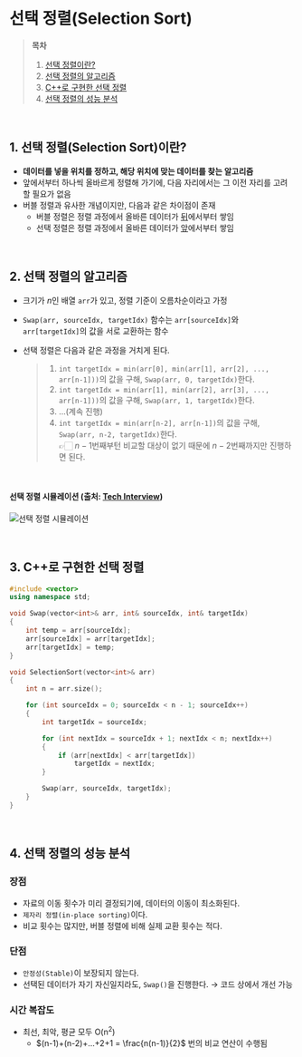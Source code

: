 # 선택 정렬(Selection Sort)

> **목차**  
> 1. [선택 정렬이란?](#1-선택-정렬selection-sort이란)  
> 2. [선택 정렬의 알고리즘](#2-선택-정렬의-알고리즘)  
> 3. [C++로 구현한 선택 정렬](#3-c로-구현한-선택-정렬)  
> 4. [선택 정렬의 성능 분석](#4-선택-정렬의-성능-분석)  

<br>


## 1. 선택 정렬(Selection Sort)이란?
- **데이터를 넣을 위치를 정하고, 해당 위치에 맞는 데이터를 찾는 알고리즘**
- 앞에서부터 하나씩 올바르게 정렬해 가기에, 다음 자리에서는 그 이전 자리를 고려할 필요가 없음
- 버블 정렬과 유사한 개념이지만, 다음과 같은 차이점이 존재
    - 버블 정렬은 정렬 과정에서 올바른 데이터가 <u>뒤</u>에서부터 쌓임
    - 선택 정렬은 정렬 과정에서 올바른 데이터가 <u>앞</u>에서부터 쌓임  

<br>

## 2. 선택 정렬의 알고리즘
- 크기가 $n$인 배열 `arr`가 있고, 정렬 기준이 오름차순이라고 가정
- `Swap(arr, sourceIdx, targetIdx)` 함수는 `arr[sourceIdx]`와 `arr[targetIdx]`의 값을 서로 교환하는 함수
- 선택 정렬은 다음과 같은 과정을 거치게 된다.

    > 1. `int targetIdx = min(arr[0], min(arr[1], arr[2], ..., arr[n-1]))`의 값을 구해, `Swap(arr, 0, targetIdx)`한다.  
    > 2. `int targetIdx = min(arr[1], min(arr[2], arr[3], ..., arr[n-1]))`의 값을 구해, `Swap(arr, 1, targetIdx)`한다.  
    > 3. ...(계속 진행)  
    > 4. `int targetIdx = min(arr[n-2], arr[n-1])`의 값을 구해, `Swap(arr, n-2, targetIdx)`한다.  
    > 👉🏻 $n-1$번째부턴 비교할 대상이 없기 때문에 $n-2$번째까지만 진행하면 된다.  

<br>

#### 선택 정렬 시뮬레이션 (출처: [Tech Interview](https://gyoogle.dev/blog/algorithm/Selection%20Sort.html))  
![선택 정렬 시뮬레이션](https://github.com/GimunLee/tech-refrigerator/raw/master/Algorithm/resources/selection-sort-001.gif)  

<br>

## 3. C++로 구현한 선택 정렬
```cpp
#include <vector>
using namespace std;

void Swap(vector<int>& arr, int& sourceIdx, int& targetIdx)
{
    int temp = arr[sourceIdx];
    arr[sourceIdx] = arr[targetIdx];
    arr[targetIdx] = temp;
}

void SelectionSort(vector<int>& arr)
{
    int n = arr.size();

    for (int sourceIdx = 0; sourceIdx < n - 1; sourceIdx++)
    {
        int targetIdx = sourceIdx;

        for (int nextIdx = sourceIdx + 1; nextIdx < n; nextIdx++)
        {
            if (arr[nextIdx] < arr[targetIdx])
                targetIdx = nextIdx;
        }

        Swap(arr, sourceIdx, targetIdx);
    }
}
```  

<br>

## 4. 선택 정렬의 성능 분석
### 장점
- 자료의 이동 횟수가 미리 결정되기에, 데이터의 이동이 최소화된다.
- `제자리 정렬(in-place sorting)`이다.
- 비교 횟수는 많지만, 버블 정렬에 비해 실제 교환 횟수는 적다. 

### 단점
- `안정성(Stable)`이 보장되지 않는다.  
- 선택된 데이터가 자기 자신일지라도, `Swap()`을 진행한다. → 코드 상에서 개선 가능

### 시간 복잡도
- 최선, 최악, 평균 모두 $\mathrm{O(n^2)}$
    - $(n-1)+(n-2)+...+2+1 = \frac{n(n-1)}{2}$ 번의 비교 연산이 수행됨

